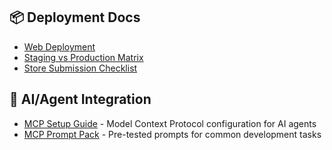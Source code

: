 ## 📦 Deployment Docs
- [Web Deployment](./docs/deployment/Web-Deployment.md)
- [Staging vs Production Matrix](./docs/deployment/Deploy-Matrix.md)
- [Store Submission Checklist](./docs/deployment/Store-Checklist.md)

## 🤖 AI/Agent Integration
- [MCP Setup Guide](./mcp.md) - Model Context Protocol configuration for AI agents
- [MCP Prompt Pack](./mcp-prompts.md) - Pre-tested prompts for common development tasks